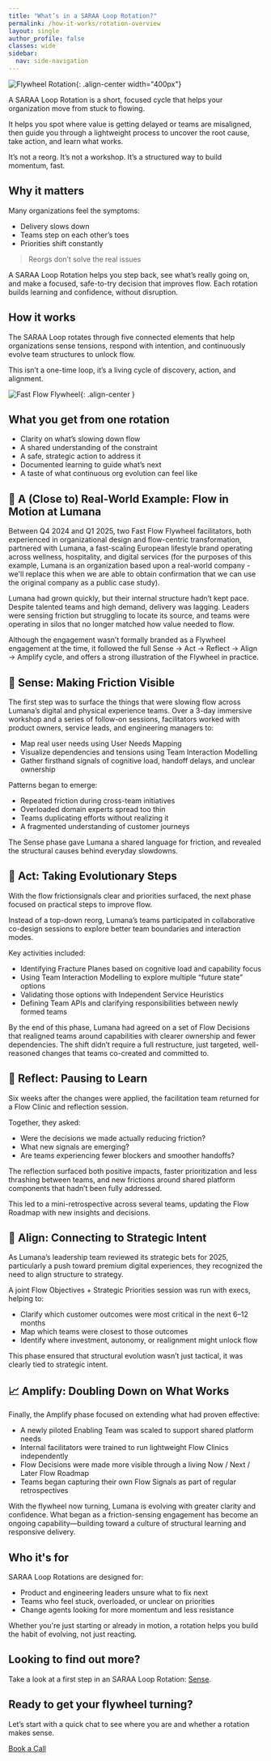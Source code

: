 ```yaml
---
title: "What’s in a SARAA Loop Rotation?"
permalink: /how-it-works/rotation-overview
layout: single
author_profile: false
classes: wide
sidebar:
  nav: side-navigation
---
```


![Flywheel Rotation](/assets/images/fast-flow-flywheel-white-bg-v3.png){: .align-center width="400px"}

A SARAA Loop Rotation is a short, focused cycle that helps your organization move from stuck to flowing.

It helps you spot where value is getting delayed or teams are misaligned, then guide you through a lightweight process to uncover the root cause, take action, and learn what works.

It’s not a reorg. It’s not a workshop. It’s a structured way to build momentum, fast.

## Why it matters

Many organizations feel the symptoms:

- Delivery slows down
- Teams step on each other’s toes
- Priorities shift constantly

> Reorgs don’t solve the real issues

A SARAA Loop Rotation helps you step back, see what’s really going on, and make a focused, safe-to-try decision that improves flow. Each rotation builds learning and confidence, without disruption.

## How it works

The SARAA Loop rotates through five connected elements that help organizations sense tensions, respond with intention, and continuously evolve team structures to unlock flow.

This isn’t a one-time loop, it’s a living cycle of discovery, action, and alignment.

![Fast Flow Flywheel](/assets/images/stages/inner-flywheel-stage-details.png){: .align-center }

## What you get from one rotation

- Clarity on what’s slowing down flow
- A shared understanding of the constraint
- A safe, strategic action to address it
- Documented learning to guide what’s next
- A taste of what continuous org evolution can feel like

## 🧪 A (Close to) Real-World Example: Flow in Motion at Lumana

Between Q4 2024 and Q1 2025, two Fast Flow Flywheel facilitators, both experienced in organizational design and flow-centric transformation, partnered with Lumana, a fast-scaling European lifestyle brand operating across wellness, hospitality, and digital services (for the purposes of this example, Lumana is an organization based upon a real-world company - we'll replace this when we are able to obtain confirmation that we can use the original company as a public case study).

Lumana had grown quickly, but their internal structure hadn’t kept pace. Despite talented teams and high demand, delivery was lagging. Leaders were sensing friction but struggling to locate its source, and teams were operating in silos that no longer matched how value needed to flow.

Although the engagement wasn’t formally branded as a Flywheel engagement at the time, it followed the full Sense → Act → Reflect → Align → Amplify cycle, and offers a strong illustration of the Flywheel in practice.

## 🧭 Sense: Making Friction Visible

The first step was to surface the things that were slowing flow across Lumana’s digital and physical experience teams. Over a 3-day immersive workshop and a series of follow-on sessions, facilitators worked with product owners, service leads, and engineering managers to:

- Map real user needs using User Needs Mapping
- Visualize dependencies and tensions using Team Interaction Modelling
- Gather firsthand signals of cognitive load, handoff delays, and unclear ownership

Patterns began to emerge:

- Repeated friction during cross-team initiatives
- Overloaded domain experts spread too thin
- Teams duplicating efforts without realizing it
- A fragmented understanding of customer journeys

The Sense phase gave Lumana a shared language for friction, and revealed the structural causes behind everyday slowdowns.

## 🔄 Act: Taking Evolutionary Steps

With the flow frictionsignals clear and priorities surfaced, the next phase focused on practical steps to improve flow.

Instead of a top-down reorg, Lumana’s teams participated in collaborative co-design sessions to explore better team boundaries and interaction modes.

Key activities included:

- Identifying Fracture Planes based on cognitive load and capability focus
- Using Team Interaction Modelling to explore multiple “future state” options
- Validating those options with Independent Service Heuristics
- Defining Team APIs and clarifying responsibilities between newly formed teams

By the end of this phase, Lumana had agreed on a set of Flow Decisions that realigned teams around capabilities with clearer ownership and fewer dependencies. The shift didn’t require a full restructure, just targeted, well-reasoned changes that teams co-created and committed to.

## 🔁 Reflect: Pausing to Learn

Six weeks after the changes were applied, the facilitation team returned for a Flow Clinic and reflection session.

Together, they asked:

- Were the decisions we made actually reducing friction?
- What new signals are emerging?
- Are teams experiencing fewer blockers and smoother handoffs?

The reflection surfaced both positive impacts, faster prioritization and less thrashing between teams, and new frictions around shared platform components that hadn’t been fully addressed.

This led to a mini-retrospective across several teams, updating the Flow Roadmap with new insights and decisions.

## 🎯 Align: Connecting to Strategic Intent

As Lumana’s leadership team reviewed its strategic bets for 2025, particularly a push toward premium digital experiences, they recognized the need to align structure to strategy.

A joint Flow Objectives + Strategic Priorities session was run with execs, helping to:

- Clarify which customer outcomes were most critical in the next 6–12 months
- Map which teams were closest to those outcomes
- Identify where investment, autonomy, or realignment might unlock flow

This phase ensured that structural evolution wasn’t just tactical, it was clearly tied to strategic intent.

## 📈 Amplify: Doubling Down on What Works

Finally, the Amplify phase focused on extending what had proven effective:

- A newly piloted Enabling Team was scaled to support shared platform needs
- Internal facilitators were trained to run lightweight Flow Clinics independently
- Flow Decisions were made more visible through a living Now / Next / Later Flow Roadmap
- Teams began capturing their own Flow Signals as part of regular retrospectives

With the flywheel now turning, Lumana is evolving with greater clarity and confidence. What began as a friction-sensing engagement has become an ongoing capability—building toward a culture of structural learning and responsive delivery.

<!--
## A Real World Example: Kickstarting Blue Lagoon's Fast Flow Flywheel

![Blue Lagoon Fast Flow Flywheel](/assets/images/customers/blue-lagoon.png){: .align-center }

Between October 2024 and January 2025, as part of an engagement with the core team at [Team Topologies](https://teamtopologies.com/), [Rich Allen](https://www.linkedin.com/in/richardallen/) and colleague [Erica Engelen](https://www.linkedin.com/in/ericaengelen/) (both [Team Topologies Valued Practitioners](https://teamtopologies.com/ttvp)), worked with Blue Lagoon, a fast-growing Icelandic wellness brand, to lay the foundations for a more adaptive, flow-oriented organization. Although the initial engagement was not framed as a Fast Flow Flywheel engagement, the approach they took captures the essence of the Sense and Act phases.

🧭 Sense: Making Friction Visible

The engagement began by helping Blue Lagoon sense what was slowing their flow of value. Through an intensive 3-day on-site workshop and a series of Enable & Elevate sessions, we surfaced:

- Repeated coordination pain between teams  
- Unclear ownership boundaries
- Cognitive overload in critical roles
- Fragmented understanding of user needs

They introduced Team Topologies core principles and used techniques like [User Needs Mapping](https://www.teamtopologies.com/unm) and [Team Interaction Modelling](https://www.teamtopologies.com/tim) to give leaders and teams a clearer picture of how work was really flowing, and where it wasn’t.

⚙️ Act: Taking Structural Steps

Once key signals were visible, they supported Blue Lagoon in acting on them. Teams co-designed and validated new boundaries using:

- Fracture Planes to brainstorm and explore potential ownership boundaries
- Team Interaction Modelling to explore feasible futures
- [Independent Service Heuristics](https://teamtopologies.com/ish) to assess viability of team structure options
- Lightweight evolution tactics like defining Team APIs to reduce overload and clarify responsibilities

This resulted in a set of Flow Decisions to define target team structures that better aligned with value delivery and were achievable without needing a full re-org. They left Blue Lagoon having built shared language and momentum for change.

🔄 What’s Next: Reflect, Align, Amplify

Alongside the engagement, Blue Lagoon's C-Level executive team were exploring their strategic intent and direction for the coming year (essentially the outer OODA Loop of the Fast Flow Flywheel). Later this year, they hope to return to support the next phases:

- **Reflect:** Did the changes have the intended effect? What new signals are emerging?
- **Align:** How do they connect structural evolution to evolving strategy?
- **Amplify:** Which practices, platforms, or plays should they double down on?

By revisiting the flywheel together, they’ll seek to help Blue Lagoon evolve with intent, scaling what works, sensing what’s shifting, and aligning teams around what matters most.
-->

## Who it's for

SARAA Loop Rotations are designed for:

- Product and engineering leaders unsure what to fix next
- Teams who feel stuck, overloaded, or unclear on priorities
- Change agents looking for more momentum and less resistance

Whether you're just starting or already in motion, a rotation helps you build the habit of evolving, not just reacting.

## Looking to find out more?

Take a look at a first step in an SARAA Loop Rotation: [Sense](/how-it-works/1-sense).

## Ready to get your flywheel turning?

Let’s start with a quick chat to see where you are and whether a rotation makes sense.

[Book a Call](/contact)
